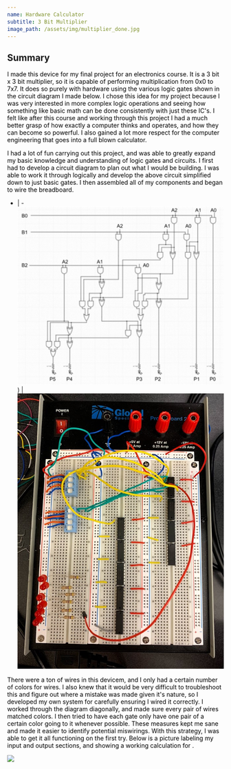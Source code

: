 ```yaml
---
name: Hardware Calculator
subtitle: 3 Bit Multiplier
image_path: /assets/img/multiplier_done.jpg
---
```

## Summary
<span
  style="color: black;"> I made this device for my final project for an electronics course. It is a 3 bit x 3 bit multiplier, so it is capable of performing multiplication from 0x0 to 7x7. It does so purely with hardware using the various logic gates shown in the circuit diagram I made below. I chose this idea for my project because I was very interested in more complex logic operations and seeing how something like basic math can be done consistently with just these IC's. I felt like after this course and working through this project I had a much better grasp of how exactly a computer thinks and operates, and how they can become so powerful. I also gained a lot more respect for the computer engineering that goes into a full blown calculator.
  </span>

<span
  style="color: black;"> I had a lot of fun carrying out this project, and was able to greatly expand my basic knowledge and understanding of logic gates and circuits. I first had to develop a circuit diagram to plan out what I would be building. I was able to work it through logically and develop the above circuit simplified down to just basic gates. I then assembled all of my components and began to wire the breadboard. </span>

  - | -
<img src="\assets\img\multiplier_circuit.png" width="950"/>) | ![](\assets\img\multiplier_start.jpg)

<span
  style="color: black;">There were a ton of wires in this devicem, and I only had a certain number of colors for wires. I also knew that it would be very difficult to troubleshoot this and figure out where a mistake was made given it's nature, so I developed my own system for carefully ensuring I wired it correctly. I worked through the diagram diagonally, and made sure every pair of wires matched colors. I then tried to have each gate only have one pair of a certain color going to it whenever possible. These measures kept me sane and made it easier to identify potential miswirings. With this strategy, I was able to get it all functioning on the first try. Below is a picture labeling my input and output sections, and showing a working calculation for . </span>

![](\assets\img\multiplier_present.png)

<span
  style="color: black;"> </span>
